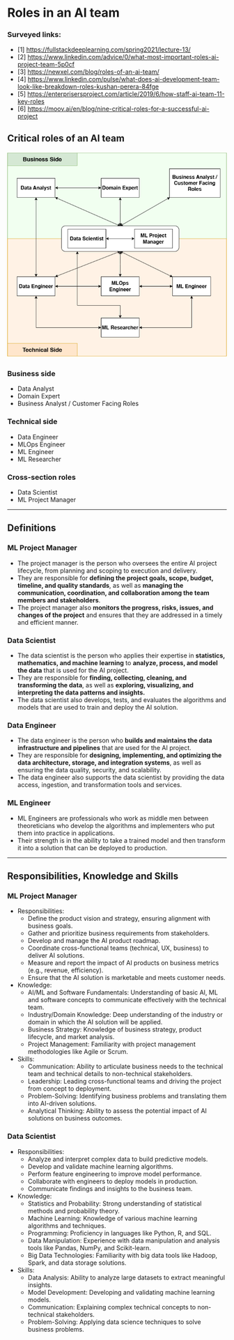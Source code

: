 # Roles in an AI team

### Surveyed links:
- [1] https://fullstackdeeplearning.com/spring2021/lecture-13/
- [2] https://www.linkedin.com/advice/0/what-most-important-roles-ai-project-team-5p0cf
- [3] https://newxel.com/blog/roles-of-an-ai-team/
- [4] https://www.linkedin.com/pulse/what-does-ai-development-team-look-like-breakdown-roles-kushan-perera-84fge
- [5] https://enterprisersproject.com/article/2019/6/how-staff-ai-team-11-key-roles
- [6] https://moov.ai/en/blog/nine-critical-roles-for-a-successful-ai-project


## Critical roles of an AI team
![alt text](AIRoles.drawio.png)
### Business side
- Data Analyst
- Domain Expert
- Business Analyst / Customer Facing Roles
### Technical side
- Data Engineer
- MLOps Engineer
- ML Engineer
- ML Researcher
### Cross-section roles
- Data Scientist
- ML Project Manager
----
## Definitions
### ML Project Manager
- The project manager is the person who oversees the entire AI project lifecycle, from planning and scoping to execution and delivery.
- They are responsible for **defining the project goals, scope, budget, timeline, and quality standards**, as well as **managing the communication, coordination, and collaboration among the team members and stakeholders**.
- The project manager also **monitors the progress, risks, issues, and changes of the project** and ensures that they are addressed in a timely and efficient manner.

### Data Scientist
- The data scientist is the person who applies their expertise in **statistics, mathematics, and machine learning** to **analyze, process, and model the data** that is used for the AI project.
- They are responsible for **finding, collecting, cleaning, and transforming the data**, as well as **exploring, visualizing, and interpreting the data patterns and insights.**
- The data scientist also develops, tests, and evaluates the algorithms and models that are used to train and deploy the AI solution.

### Data Engineer
- The data engineer is the person who **builds and maintains the data infrastructure and pipelines** that are used for the AI project.
- They are responsible for **designing, implementing, and optimizing the data architecture, storage, and integration systems**, as well as ensuring the data quality, security, and scalability.
- The data engineer also supports the data scientist by providing the data access, ingestion, and transformation tools and services.

### ML Engineer
- ML Engineers are professionals who work as middle men between theoreticians who develop the algorithms and implementers who put them into practice in applications. 
- Their strength is in the ability to take a trained model and then transform it into a solution that can be deployed to production.
----
## Responsibilities, Knowledge and Skills
### ML Project Manager
- Responsibilities:
    - Define the product vision and strategy, ensuring alignment with business goals.
    - Gather and prioritize business requirements from stakeholders.
    - Develop and manage the AI product roadmap.
    - Coordinate cross-functional teams (technical, UX, business) to deliver AI solutions.
    - Measure and report the impact of AI products on business metrics (e.g., revenue, efficiency).
    - Ensure that the AI solution is marketable and meets customer needs.
- Knowledge:
    - AI/ML and Software Fundamentals: Understanding of basic AI, ML and software concepts to communicate effectively with the technical team.
    - Industry/Domain Knowledge: Deep understanding of the industry or domain in which the AI solution will be applied.
    - Business Strategy: Knowledge of business strategy, product lifecycle, and market analysis.
    - Project Management: Familiarity with project management methodologies like Agile or Scrum.
- Skills:
    - Communication: Ability to articulate business needs to the technical team and technical details to non-technical stakeholders.
    - Leadership: Leading cross-functional teams and driving the project from concept to deployment.
    - Problem-Solving: Identifying business problems and translating them into AI-driven solutions.
    - Analytical Thinking: Ability to assess the potential impact of AI solutions on business outcomes.

### Data Scientist
- Responsibilities:
    - Analyze and interpret complex data to build predictive models.
    - Develop and validate machine learning algorithms.
    - Perform feature engineering to improve model performance.
    - Collaborate with engineers to deploy models in production.
    - Communicate findings and insights to the business team.
- Knowledge:
    - Statistics and Probability: Strong understanding of statistical methods and probability theory.
    - Machine Learning: Knowledge of various machine learning algorithms and techniques.
    - Programming: Proficiency in languages like Python, R, and SQL.
    - Data Manipulation: Experience with data manipulation and analysis tools like Pandas, NumPy, and Scikit-learn.
    - Big Data Technologies: Familiarity with big data tools like Hadoop, Spark, and data storage solutions.
- Skills:
    - Data Analysis: Ability to analyze large datasets to extract meaningful insights.
    - Model Development: Developing and validating machine learning models.
    - Communication: Explaining complex technical concepts to non-technical stakeholders.
    - Problem-Solving: Applying data science techniques to solve business problems.